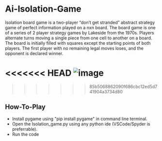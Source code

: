 # Ai-Isolation-Game

Isolation board game is a two-player “don’t get stranded” abstract strategy game of perfect information played on a nxn board. The board game is one of a series of 2 player strategy games by Lakeside from the 1970s.
Players alternate turns moving a single piece from one cell to another on a board. The board is initially filled with squares except the starting points of both players.
The first player with no remaining legal moves loses, and the opponent is declared winner.

<<<<<<< HEAD
![image](https://user-images.githubusercontent.com/34398984/179341225-199410f1-e00e-4e32-819a-240b141c28db.png)
=======
<!--![readme](https://github.com/Rupok1/Queens_Trap-AI-Game/assets/63110863/c7353211-3011-489e-aa16-09d029839e08)-->

>>>>>>> 85b5068862090f686cbc12ed5d741904a3734d80

## How-To-Play
- Install pygame using "pip install pygame" in command line terminal.
- Open the Isolation_game.py using any python ide (VSCode/Spyder is preferrable).
- Run the code
